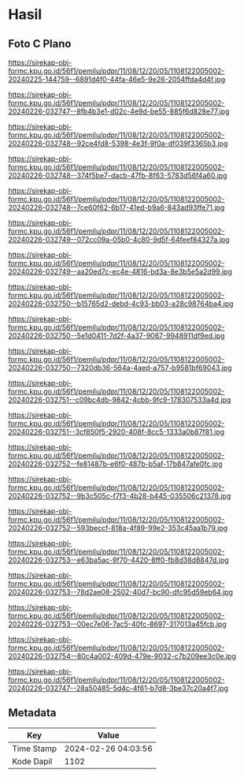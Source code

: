 # Hasil

## Foto C Plano

https://sirekap-obj-formc.kpu.go.id/56f1/pemilu/pdpr/11/08/12/20/05/1108122005002-20240225-144759--6891d4f0-44fa-46e5-9e26-2054ffda4d4f.jpg

https://sirekap-obj-formc.kpu.go.id/56f1/pemilu/pdpr/11/08/12/20/05/1108122005002-20240226-032747--8fb4b3e1-d02c-4e9d-be55-885f6d828e77.jpg

https://sirekap-obj-formc.kpu.go.id/56f1/pemilu/pdpr/11/08/12/20/05/1108122005002-20240226-032748--92ce4fd8-5398-4e3f-9f0a-df039f3365b3.jpg

https://sirekap-obj-formc.kpu.go.id/56f1/pemilu/pdpr/11/08/12/20/05/1108122005002-20240226-032748--374f5be7-dacb-47fb-8f63-5783d56f4a60.jpg

https://sirekap-obj-formc.kpu.go.id/56f1/pemilu/pdpr/11/08/12/20/05/1108122005002-20240226-032748--7ce60f62-6b17-41ed-b9a6-843ad93ffe71.jpg

https://sirekap-obj-formc.kpu.go.id/56f1/pemilu/pdpr/11/08/12/20/05/1108122005002-20240226-032749--072cc09a-05b0-4c80-9d5f-64feef84327a.jpg

https://sirekap-obj-formc.kpu.go.id/56f1/pemilu/pdpr/11/08/12/20/05/1108122005002-20240226-032749--aa20ed7c-ec4e-4816-bd3a-8e3b5e5a2d99.jpg

https://sirekap-obj-formc.kpu.go.id/56f1/pemilu/pdpr/11/08/12/20/05/1108122005002-20240226-032750--b15765d2-debd-4c93-bb03-a28c98764ba4.jpg

https://sirekap-obj-formc.kpu.go.id/56f1/pemilu/pdpr/11/08/12/20/05/1108122005002-20240226-032750--5e1d0411-7d2f-4a37-9067-9948911df9ed.jpg

https://sirekap-obj-formc.kpu.go.id/56f1/pemilu/pdpr/11/08/12/20/05/1108122005002-20240226-032750--7320db36-564a-4aed-a757-b9581bf69043.jpg

https://sirekap-obj-formc.kpu.go.id/56f1/pemilu/pdpr/11/08/12/20/05/1108122005002-20240226-032751--c09bc4db-9842-4cbb-9fc9-178307533a4d.jpg

https://sirekap-obj-formc.kpu.go.id/56f1/pemilu/pdpr/11/08/12/20/05/1108122005002-20240226-032751--3cf850f5-2920-408f-8cc5-1333a0b87f81.jpg

https://sirekap-obj-formc.kpu.go.id/56f1/pemilu/pdpr/11/08/12/20/05/1108122005002-20240226-032752--fe81487b-e6f0-487b-b5af-17b847afe0fc.jpg

https://sirekap-obj-formc.kpu.go.id/56f1/pemilu/pdpr/11/08/12/20/05/1108122005002-20240226-032752--9b3c505c-f7f3-4b28-b445-035506c21378.jpg

https://sirekap-obj-formc.kpu.go.id/56f1/pemilu/pdpr/11/08/12/20/05/1108122005002-20240226-032752--593beccf-818a-4f89-99e2-353c45aa1b79.jpg

https://sirekap-obj-formc.kpu.go.id/56f1/pemilu/pdpr/11/08/12/20/05/1108122005002-20240226-032753--e63ba5ac-9f70-4420-8ff0-fb8d38d8847d.jpg

https://sirekap-obj-formc.kpu.go.id/56f1/pemilu/pdpr/11/08/12/20/05/1108122005002-20240226-032753--78d2ae08-2502-40d7-bc90-dfc95d59eb64.jpg

https://sirekap-obj-formc.kpu.go.id/56f1/pemilu/pdpr/11/08/12/20/05/1108122005002-20240226-032753--00ec7e06-7ac5-40fc-8697-317013a45fcb.jpg

https://sirekap-obj-formc.kpu.go.id/56f1/pemilu/pdpr/11/08/12/20/05/1108122005002-20240226-032754--80c4a002-409d-479e-9032-c7b209ee3c0e.jpg

https://sirekap-obj-formc.kpu.go.id/56f1/pemilu/pdpr/11/08/12/20/05/1108122005002-20240226-032747--28a50485-5d4c-4f61-b7d8-3be37c20a4f7.jpg


## Metadata

| Key        | Value               |
| ---------- | ------------------- |
| Time Stamp | 2024-02-26 04:03:56 |
| Kode Dapil | 1102                |



